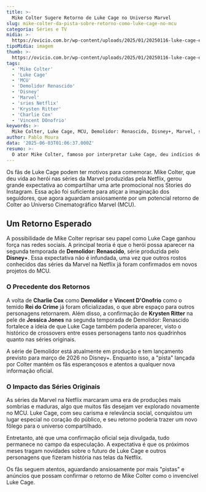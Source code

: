 ```yaml
---
title: >-
  Mike Colter Sugere Retorno de Luke Cage no Universo Marvel
slug: mike-colter-da-pista-sobre-retorno-como-luke-cage-no-mcu
categoria: Séries e TV
midia: >-
  https://ovicio.com.br/wp-content/uploads/2025/01/20250116-luke-cage-em-serie-da-netflix.webp
tipoMidia: imagem
thumb: >-
  https://ovicio.com.br/wp-content/uploads/2025/01/20250116-luke-cage-em-serie-da-netflix.webp
tags:
  - 'Mike Colter'
  - 'Luke Cage'
  - 'MCU'
  - 'Demolidor Renascido'
  - 'Disney'
  - 'Marvel'
  - 'sries Netflix'
  - 'Krysten Ritter'
  - 'Charlie Cox'
  - 'Vincent DOnofrio'
keywords: >-
  Mike Colter, Luke Cage, MCU, Demolidor: Renascido, Disney+, Marvel, séries Netflix, Krysten Ritter, Charlie Cox, Vincent D'Onofrio
author: Pablo Moura
data: '2025-06-03T01:06:37.000Z'
resumo: >-
  O ator Mike Colter, famoso por interpretar Luke Cage, deu indícios de um possível retorno ao MCU ao compartilhar uma arte da série no Instagram. Fãs especulam sobre sua participação na nova temporada de Demolidor: Renascido.
---
```


Os fãs de Luke Cage podem ter motivos para comemorar. Mike Colter, que deu vida ao herói nas séries da Marvel produzidas pela Netflix, gerou grande expectativa ao compartilhar uma arte promocional nos Stories do Instagram. Essa ação foi suficiente para atiçar a imaginação dos seguidores, que agora aguardam ansiosamente por um potencial retorno de Colter ao Universo Cinematográfico Marvel (MCU).

## Um Retorno Esperado

A possibilidade de Mike Colter reprisar seu papel como Luke Cage ganhou força nas redes sociais. A principal teoria é que o herói possa aparecer na segunda temporada de **Demolidor: Renascido**, série produzida pelo **Disney+**. Essa expectativa não é infundada, uma vez que outros rostos conhecidos das séries da Marvel na Netflix já foram confirmados em novos projetos do MCU.

### O Precedente dos Retornos

A volta de **Charlie Cox** como **Demolidor** e **Vincent D'Onofrio** como o temido **Rei do Crime** já foram oficializadas, o que abre espaço para outros personagens retornarem. Além disso, a confirmação de **Krysten Ritter** na pele de **Jessica Jones** na segunda temporada de Demolidor: Renascido fortalece a ideia de que Luke Cage também poderia aparecer, visto o histórico de crossovers entre esses personagens tanto nos quadrinhos quanto nas séries originais.

A série de Demolidor está atualmente em produção e tem lançamento previsto para março de 2026 no Disney+. Enquanto isso, a "pista" lançada por Colter mantém os fãs esperançosos e atentos a qualquer nova informação oficial.

### O Impacto das Séries Originais

As séries da Marvel na Netflix marcaram uma era de produções mais sombrias e maduras, algo que muitos fãs desejam ver explorado novamente no MCU. Luke Cage, com seu carisma e relevância social, conquistou um lugar especial no coração do público, e seu retorno poderia trazer um novo fôlego para o universo compartilhado.

Entretanto, até que uma confirmação oficial seja divulgada, tudo permanece no campo da especulação. A expectativa é que os próximos meses tragam novidades sobre o futuro de Luke Cage e outros personagens que fizeram história nas telas da Netflix.

Os fãs seguem atentos, aguardando ansiosamente por mais "pistas" e anúncios que possam confirmar o retorno de Mike Colter como o invencível Luke Cage.